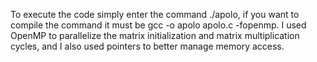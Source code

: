 To execute the code simply enter the command ./apolo, if you want to compile the command it must be gcc -o apolo apolo.c -fopenmp.
I used OpenMP to parallelize the matrix initialization and matrix multiplication cycles, and I also used pointers to better manage memory access.